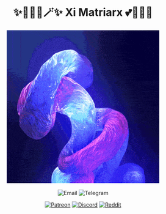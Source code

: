 <h1 align="center">✨🧚🏻‍♀️🪄✨ Xi Matriarx  💕🦄🌈🏰</h1>

<p align="center">
    <img src="fractal.gif">
</p>

<p align="center">
    <img alt="Email" src="https://img.shields.io/badge/xi%40ximatriarx.io-404040?style=flat&link=mailto%3Axi%40ximatriarx.io">
    <img alt="Telegram" src="https://img.shields.io/badge/-Telegram-404040?style=flat&logo=Telegram&link=https%3A%2Ft.me%2Fximatriarx.io">
</p>

<p align="center">
    <a href="https://patreon.com/XiMatriarx"><img alt="Patreon" src="https://img.shields.io/badge/-Patreon-404040?style=flat&logo=Patreon"></a>
    <a href="https://discord.gg/tTVZb9nejR"><img alt="Discord" src="https://img.shields.io/badge/-Discord-404040?style=flat&logo=Discord"></a>
    <a href="https://www.reddit.com/r/XiMatriarx/"><img alt="Reddit" src="https://img.shields.io/badge/-Reddit-404040?style=flat&logo=Reddit"></a>
</p>
